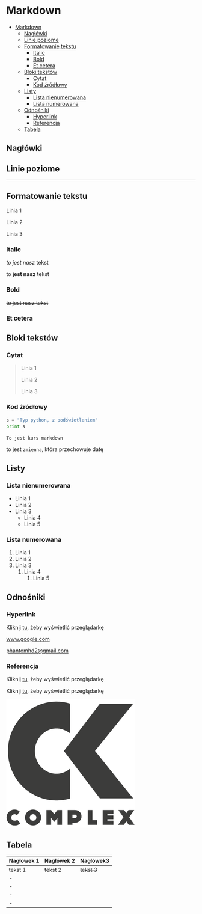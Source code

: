 # Markdown

- [Markdown](#markdown)
  - [Nagłówki](#nagłówki)
  - [Linie poziome](#linie-poziome)
  - [Formatowanie tekstu](#formatowanie-tekstu)
    - [Italic](#italic)
    - [Bold](#bold)
    - [Et cetera](#et-cetera)
  - [Bloki tekstów](#bloki-tekstów)
    - [Cytat](#cytat)
    - [Kod źródłowy](#kod-źródłowy)
  - [Listy](#listy)
    - [Lista nienumerowana](#lista-nienumerowana)
    - [Lista numerowana](#lista-numerowana)
  - [Odnośniki](#odnośniki)
    - [Hyperlink](#hyperlink)
    - [Referencja](#referencja)
  - [Tabela](#tabela)

## Nagłówki

## Linie poziome

---

## Formatowanie tekstu

Linia 1

Linia 2

Linia 3

### Italic

*to jest nasz* tekst

to __jest nasz__ tekst

### Bold

~~to jest nasz tekst~~

### Et cetera

## Bloki tekstów

### Cytat

>
>Linia 1
>
>Linia 2
>
>Linia 3
>

### Kod źródłowy

```python
s = "Typ python, z podświetleniem"
print s
```

```text
To jest kurs markdown
```

to jest  `zmienna`, która przechowuje datę

## Listy

### Lista nienumerowana

- Linia 1
- Linia 2
- Linia 3
  - Linia 4
  - Linia 5

### Lista numerowana

1. Linia 1
1. Linia 2
1. Linia 3
   1. Linia 4
        1. Linia 5

## Odnośniki

### Hyperlink

Kliknij [tu](www.google.com "wyszukiwarka"), żeby wyświetlić przeglądarkę

www.google.com

phantomhd2@gmail.com

### Referencja

Kliknij [tu][1], żeby wyświetlić przeglądarkę

Kliknij [tu][1], żeby wyświetlić przeglądarkę

[1]: www.google.com "Wyszukiwarka"

![Logo](Obrazy/logo.png)

## Tabela

Nagłowek 1|Nagłówek 2|__Nagłówek3__
-|-|-
tekst 1|tekst 2| ~~tekst 3~~
-|||```text
-||| s= Typ python, z podświetleniem
-||| print = s
-|||
